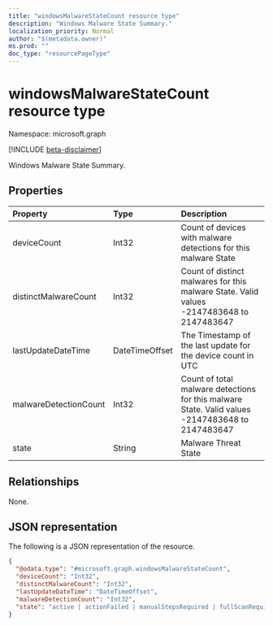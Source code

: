 ```yaml
---
title: "windowsMalwareStateCount resource type"
description: "Windows Malware State Summary."
localization_priority: Normal
author: "$(metadata.owner)"
ms.prod: ""
doc_type: "resourcePageType"
---
```


# windowsMalwareStateCount resource type

Namespace: microsoft.graph

[!INCLUDE [beta-disclaimer](../../includes/beta-disclaimer.md)]

Windows Malware State Summary.

## Properties

| Property              | Type           | Description                                                                                      |
| :-------------------- | :------------- | :----------------------------------------------------------------------------------------------- |
| deviceCount           | Int32          | Count of devices with malware detections for this malware State                                  |
| distinctMalwareCount  | Int32          | Count of distinct malwares for this malware State. Valid values -2147483648 to 2147483647        |
| lastUpdateDateTime    | DateTimeOffset | The Timestamp of the last update for the device count in UTC                                     |
| malwareDetectionCount | Int32          | Count of total malware detections for this malware State. Valid values -2147483648 to 2147483647 |
| state                 | String         | Malware Threat State                                                                             |

## Relationships

None.

## JSON representation

The following is a JSON representation of the resource.

<!-- {
  "blockType": "resource",
  "@odata.type": "microsoft.graph.windowsMalwareStateCount",
}
-->

```json
{
  "@odata.type": "#microsoft.graph.windowsMalwareStateCount",
  "deviceCount": "Int32",
  "distinctMalwareCount": "Int32",
  "lastUpdateDateTime": "DateTimeOffset",
  "malwareDetectionCount": "Int32",
  "state": "active | actionFailed | manualStepsRequired | fullScanRequired | rebootRequired | remediatedWithNonCriticalFailures | quarantined | removed | cleaned | allowed | noStatusCleared"
}
```
